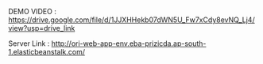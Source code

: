 DEMO VIDEO : https://drive.google.com/file/d/1JJXHHekb07dWN5U_Fw7xCdy8evNQ_Lj4/view?usp=drive_link

Server Link : http://ori-web-app-env.eba-prizicda.ap-south-1.elasticbeanstalk.com/
